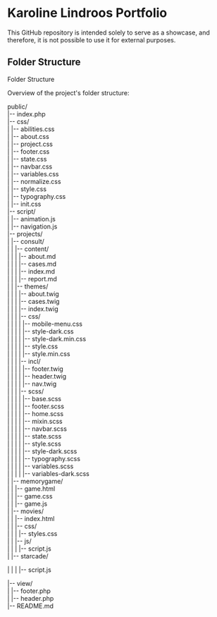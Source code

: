 # Karoline Lindroos Portfolio

This GitHub repository is intended solely to serve as a showcase, and therefore, it is not possible to use it for external purposes.

## Folder Structure

Folder Structure

Overview of the project's folder structure:

public/ <br>
|-- index.php <br>
|-- css/ <br>
| |-- abilities.css <br>
| |-- about.css <br>
| |-- project.css <br>
| |-- footer.css <br>
| |-- state.css <br>
| |-- navbar.css <br>
| |-- variables.css <br>
| |-- normalize.css <br>
| |-- style.css <br>
| |-- typography.css <br>
| |-- init.css <br>
|-- script/ <br>
| |-- animation.js <br>
| |-- navigation.js <br>
|-- projects/ <br>
| |-- consult/ <br>
| | |-- content/<br>
| | | |-- about.md <br>
| | | |-- cases.md <br>
| | | |-- index.md <br>
| | | |-- report.md <br>
| | |-- themes/<br>
| | | |-- about.twig<br>
| | | |-- cases.twig<br>
| | | |-- index.twig<br>
| | | |-- css/ <br>
| | | | |-- mobile-menu.css <br>
| | | | |-- style-dark.css <br>
| | | | |-- style-dark.min.css <br>
| | | | |-- style.css <br>
| | | | |-- style.min.css <br>
| | | |-- incl/ <br>
| | | | |-- footer.twig <br>
| | | | |-- header.twig <br>
| | | | |-- nav.twig <br>
| | | |-- scss/ <br>
| | | | |-- base.scss <br>
| | | | |-- footer.scss <br>
| | | | |-- home.scss <br>
| | | | |-- mixin.scss <br>
| | | | |-- navbar.scss <br>
| | | | |-- state.scss <br>
| | | | |-- style.scss <br>
| | | | |-- style-dark.scss <br>
| | | | |-- typography.scss <br>
| | | | |-- variables.scss <br>
| | | | |-- variables-dark.scss <br>
| |-- memorygame/ <br>
| | |-- game.html <br>
| | |-- game.css <br>
| | |-- game.js <br>
| |-- movies/ <br>
| | |-- index.html <br>
| | |-- css/ <br>
| | | |-- styles.css <br>
| | |-- js/ <br>
| | | |-- script.js <br>
| |-- starcade/ <br>

| | | |-- script.js <br>

|-- view/ <br>
| |-- footer.php <br>
| |-- header.php <br>
|-- README.md <br>